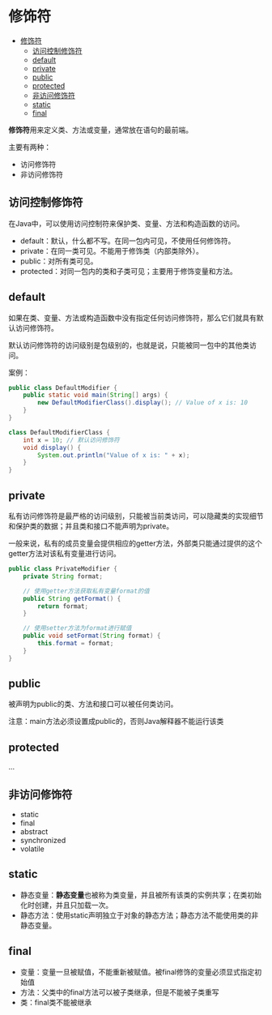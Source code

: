 # 修饰符

<!-- TOC -->
* [修饰符](#修饰符)
  * [访问控制修饰符](#访问控制修饰符)
  * [default](#default)
  * [private](#private)
  * [public](#public)
  * [protected](#protected)
  * [非访问修饰符](#非访问修饰符)
  * [static](#static)
  * [final](#final)
<!-- TOC -->

**修饰符**用来定义类、方法或变量，通常放在语句的最前端。

主要有两种：

- 访问修饰符
- 非访问修饰符

## 访问控制修饰符

在Java中，可以使用访问控制符来保护类、变量、方法和构造函数的访问。

- default：默认，什么都不写。在同一包内可见，不使用任何修饰符。
- private：在同一类可见。不能用于修饰类（内部类除外）。
- public：对所有类可见。
- protected：对同一包内的类和子类可见；主要用于修饰变量和方法。

## default

如果在类、变量、方法或构造函数中没有指定任何访问修饰符，那么它们就具有默认访问修饰符。

默认访问修饰符的访问级别是包级别的，也就是说，只能被同一包中的其他类访问。

案例：

```java
public class DefaultModifier {
    public static void main(String[] args) {
        new DefaultModifierClass().display(); // Value of x is: 10
    }
}

class DefaultModifierClass {
    int x = 10; // 默认访问修饰符
    void display() {
        System.out.println("Value of x is: " + x);
    }
}
```

## private

私有访问修饰符是最严格的访问级别，只能被当前类访问，可以隐藏类的实现细节和保护类的数据；并且类和接口不能声明为private。

一般来说，私有的成员变量会提供相应的getter方法，外部类只能通过提供的这个getter方法对该私有变量进行访问。

```java
public class PrivateModifier {
    private String format;

    // 使用getter方法获取私有变量format的值
    public String getFormat() {
        return format;
    }

    // 使用setter方法为format进行赋值
    public void setFormat(String format) {
        this.format = format;
    }
}
```

## public

被声明为public的类、方法和接口可以被任何类访问。

注意：main方法必须设置成public的，否则Java解释器不能运行该类

## protected

...

## 非访问修饰符

- static
- final
- abstract
- synchronized
- volatile

## static

- 静态变量：**静态变量**也被称为类变量，并且被所有该类的实例共享；在类初始化时创建，并且只加载一次。
- 静态方法：使用static声明独立于对象的静态方法；静态方法不能使用类的非静态变量。

## final

- 变量：变量一旦被赋值，不能重新被赋值。被final修饰的变量必须显式指定初始值
- 方法：父类中的final方法可以被子类继承，但是不能被子类重写
- 类：final类不能被继承



